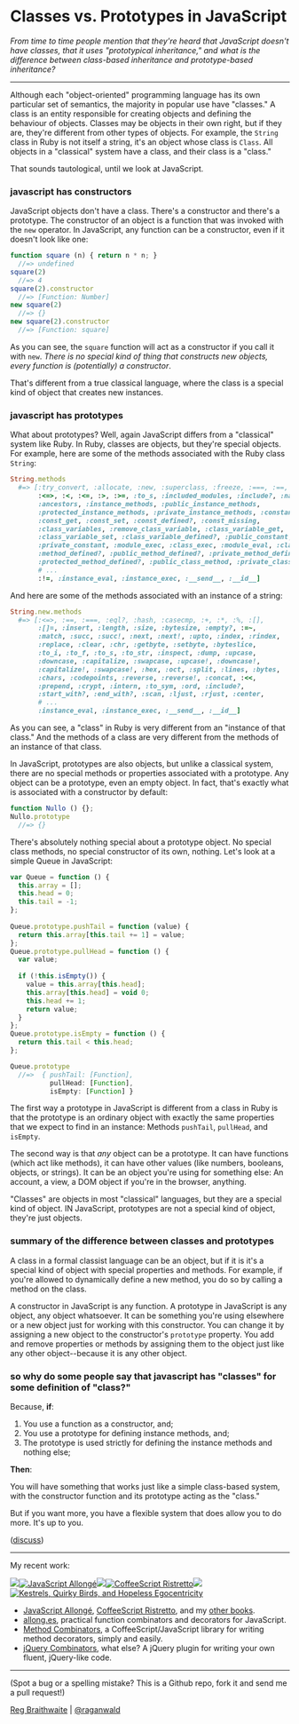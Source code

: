 # Classes vs. Prototypes in JavaScript

*From time to time people mention that they're heard that JavaScript doesn't have classes, that it uses "prototypical inheritance," and what is the difference between class-based inheritance and prototype-based inheritance?*

---

Although each "object-oriented" programming language has its own particular set of semantics, the majority in popular use have "classes." A class is an entity responsible for creating objects and defining the behaviour of objects. Classes may be objects in their own right, but if they are, they're different from other types of objects. For example, the `String` class in Ruby is not itself a string, it's an object whose class is `Class`. All objects in a "classical" system have a class, and their class is a "class."

That sounds tautological, until we look at JavaScript.

### javascript has constructors

JavaScript objects don't have a class. There's a constructor and there's a prototype. The constructor of an object is a function that was invoked with the `new` operator. In JavaScript, any function can be a constructor, even if it doesn't look like one:

```javascript
function square (n) { return n * n; }
  //=> undefined
square(2)
  //=> 4
square(2).constructor
  //=> [Function: Number]
new square(2)
  //=> {}
new square(2).constructor
  //=> [Function: square]
```

As you can see, the `square` function will act as a constructor if you call it with `new`. *There is no special kind of thing that constructs new objects, every function is (potentially) a constructor*.

That's different from a true classical language, where the class is a special kind of object that creates new instances.

### javascript has prototypes

What about prototypes? Well, again JavaScript differs from a "classical" system like Ruby. In Ruby, classes are objects, but they're special objects. For example, here are some of the methods associated with the Ruby class `String`:

```ruby
String.methods
  #=> [:try_convert, :allocate, :new, :superclass, :freeze, :===, :==,
       :<=>, :<, :<=, :>, :>=, :to_s, :included_modules, :include?, :name, 
       :ancestors, :instance_methods, :public_instance_methods, 
       :protected_instance_methods, :private_instance_methods, :constants, 
       :const_get, :const_set, :const_defined?, :const_missing, 
       :class_variables, :remove_class_variable, :class_variable_get, 
       :class_variable_set, :class_variable_defined?, :public_constant, 
       :private_constant, :module_exec, :class_exec, :module_eval, :class_eval, 
       :method_defined?, :public_method_defined?, :private_method_defined?, 
       :protected_method_defined?, :public_class_method, :private_class_method, 
       # ...
       :!=, :instance_eval, :instance_exec, :__send__, :__id__] 
```

And here are some of the methods associated with an instance of a string:

```ruby
String.new.methods
  #=> [:<=>, :==, :===, :eql?, :hash, :casecmp, :+, :*, :%, :[],
       :[]=, :insert, :length, :size, :bytesize, :empty?, :=~,
       :match, :succ, :succ!, :next, :next!, :upto, :index, :rindex,
       :replace, :clear, :chr, :getbyte, :setbyte, :byteslice,
       :to_i, :to_f, :to_s, :to_str, :inspect, :dump, :upcase,
       :downcase, :capitalize, :swapcase, :upcase!, :downcase!,
       :capitalize!, :swapcase!, :hex, :oct, :split, :lines, :bytes,
       :chars, :codepoints, :reverse, :reverse!, :concat, :<<,
       :prepend, :crypt, :intern, :to_sym, :ord, :include?,
       :start_with?, :end_with?, :scan, :ljust, :rjust, :center,
       # ...
       :instance_eval, :instance_exec, :__send__, :__id__]
```

As you can see, a "class" in Ruby is very different from an "instance of that class." And the methods of a class are very different from the methods of an instance of that class.

In JavaScript, prototypes are also objects, but unlike a classical system, there are no special methods or properties associated with a prototype. Any object can be a prototype, even an empty object. In fact, that's exactly what is associated with a constructor by default:

```javascript
function Nullo () {};
Nullo.prototype
  //=> {}
```
      
There's absolutely nothing special about a prototype object. No special class methods, no special constructor of its own, nothing. Let's look at a simple Queue in JavaScript:

```javascript
var Queue = function () {
  this.array = [];
  this.head = 0;
  this.tail = -1;
};
  
Queue.prototype.pushTail = function (value) {
  return this.array[this.tail += 1] = value;
};
Queue.prototype.pullHead = function () {
  var value;
  
  if (!this.isEmpty()) {
    value = this.array[this.head];
    this.array[this.head] = void 0;
    this.head += 1;
    return value;
  }
};
Queue.prototype.isEmpty = function () {
  return this.tail < this.head;
};

Queue.prototype
  //=>  { pushTail: [Function],
          pullHead: [Function],
          isEmpty: [Function] }
```

The first way a prototype in JavaScript is different from a class in Ruby is that the prototype is an ordinary object with exactly the same properties that we expect to find in an instance: Methods `pushTail`, `pullHead`, and `isEmpty`.

The second way is that *any* object can be a prototype. It can have functions (which act like methods), it can have other values (like numbers, booleans, objects, or strings). It can be an object you're using for something else: An account, a view, a DOM object if you're in the browser, anything.

"Classes" are objects in most "classical" languages, but they are a special kind of object. IN JavaScript, prototypes are not a special kind of object, they're just objects.

### summary of the difference between classes and prototypes

A class in a formal classist language can be an object, but if it is it's a special kind of object with special properties and methods. For example, if you're allowed to dynamically define a new method, you do so by calling a method on the class.

A constructor in JavaScript is any function. A prototype in JavaScript is any object, any object whatsoever. It can be something you're using elsewhere or a new object just for working with this constructor. You can change it by assigning a new object to the constructor's `prototype` property. You add and remove properties or methods by assigning them to the object just like any other object--because it is any other object.

### so why do some people say that javascript has "classes" for some definition of "class?"

Because, **if**:

1. You use a function as a constructor, and;
2. You use a prototype for defining instance methods, and;
3. The prototype is used strictly for defining the instance methods and nothing else;

**Then**:

You will have something that works just like a simple class-based system, with the constructor function and its prototype acting as the "class."

But if you want more, you have a flexible system that does allow you to do more. It's up to you.

([discuss](http://www.reddit.com/r/javascript/comments/17v813/classes_vs_prototypes_in_js/))

---

My recent work:

![](http://i.minus.com/iL337yTdgFj7.png)[![JavaScript Allongé](http://i.minus.com/iW2E1A8M5UWe6.jpeg)][ja]![](http://i.minus.com/iL337yTdgFj7.png)[![CoffeeScript Ristretto](http://i.minus.com/iMmGxzIZkHSLD.jpeg)](http://leanpub.com/coffeescript-ristretto "CoffeeScript Ristretto")![](http://i.minus.com/iL337yTdgFj7.png)[![Kestrels, Quirky Birds, and Hopeless Egocentricity](http://i.minus.com/ibw1f1ARQ4bhi1.jpeg)](http://leanpub.com/combinators "Kestrels, Quirky Birds, and Hopeless Egocentricity")

* [JavaScript Allongé](http://leanpub.com/javascript-allonge), [CoffeeScript Ristretto](http://leanpub.com/coffeescript-ristretto), and my [other books](http://leanpub.com/u/raganwald).
* [allong.es](http://allong.es), practical function combinators and decorators for JavaScript.
* [Method Combinators](https://github.com/raganwald/method-combinators), a CoffeeScript/JavaScript library for writing method decorators, simply and easily.
* [jQuery Combinators](http://github.com/raganwald/jquery-combinators), what else? A jQuery plugin for writing your own fluent, jQuery-like code. 

[ja]: http://leanpub.com/javascript-allonge "JavaScript Allongé"

---

(Spot a bug or a spelling mistake? This is a Github repo, fork it and send me a pull request!)

[Reg Braithwaite](http://braythwayt.com) | [@raganwald](http://twitter.com/raganwald)
